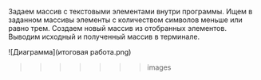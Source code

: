 

Задаем массив с текстовыми элементами внутри программы. Ищем в заданном массивы элементы с количеством символов меньше или равно трем. Создаем новый массив из отобранных элементов. Выводим исходный и полученный массив в терминале.

![Диаграмма](итоговая работа.png)

>>>>>>> images
